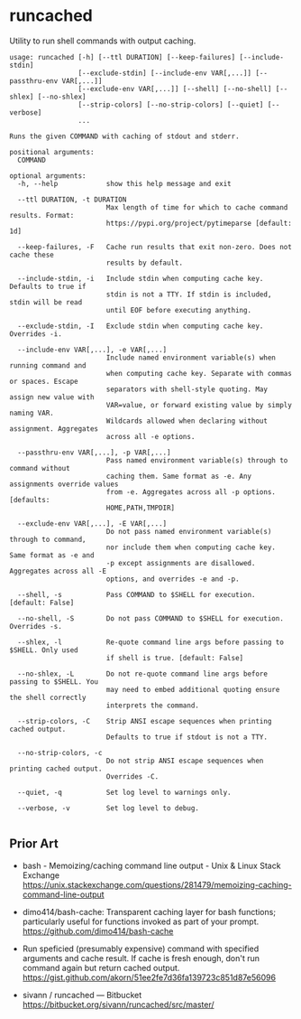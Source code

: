 # runcached

Utility to run shell commands with output caching.

<!--[[[cog
  import os, subprocess as sp
  cog.outl('```')
  cog.out(sp.run(['runcached', '-h'], env={**os.environ, 'COLUMNS': '90'}, stdout=sp.PIPE, text=True).stdout)
  cog.outl('```')
]]]-->
```
usage: runcached [-h] [--ttl DURATION] [--keep-failures] [--include-stdin]
                 [--exclude-stdin] [--include-env VAR[,...]] [--passthru-env VAR[,...]]
                 [--exclude-env VAR[,...]] [--shell] [--no-shell] [--shlex] [--no-shlex]
                 [--strip-colors] [--no-strip-colors] [--quiet] [--verbose]
                 ...

Runs the given COMMAND with caching of stdout and stderr.

positional arguments:
  COMMAND

optional arguments:
  -h, --help            show this help message and exit
                        
  --ttl DURATION, -t DURATION
                        Max length of time for which to cache command results. Format:
                        https://pypi.org/project/pytimeparse [default: 1d]
                        
  --keep-failures, -F   Cache run results that exit non-zero. Does not cache these
                        results by default.
                        
  --include-stdin, -i   Include stdin when computing cache key. Defaults to true if
                        stdin is not a TTY. If stdin is included, stdin will be read
                        until EOF before executing anything.
                        
  --exclude-stdin, -I   Exclude stdin when computing cache key. Overrides -i.
                        
  --include-env VAR[,...], -e VAR[,...]
                        Include named environment variable(s) when running command and
                        when computing cache key. Separate with commas or spaces. Escape
                        separators with shell-style quoting. May assign new value with
                        VAR=value, or forward existing value by simply naming VAR.
                        Wildcards allowed when declaring without assignment. Aggregates
                        across all -e options.
                        
  --passthru-env VAR[,...], -p VAR[,...]
                        Pass named environment variable(s) through to command without
                        caching them. Same format as -e. Any assignments override values
                        from -e. Aggregates across all -p options. [defaults:
                        HOME,PATH,TMPDIR]
                        
  --exclude-env VAR[,...], -E VAR[,...]
                        Do not pass named environment variable(s) through to command,
                        nor include them when computing cache key. Same format as -e and
                        -p except assignments are disallowed. Aggregates across all -E
                        options, and overrides -e and -p.
                        
  --shell, -s           Pass COMMAND to $SHELL for execution. [default: False]
                        
  --no-shell, -S        Do not pass COMMAND to $SHELL for execution. Overrides -s.
                        
  --shlex, -l           Re-quote command line args before passing to $SHELL. Only used
                        if shell is true. [default: False]
                        
  --no-shlex, -L        Do not re-quote command line args before passing to $SHELL. You
                        may need to embed additional quoting ensure the shell correctly
                        interprets the command.
                        
  --strip-colors, -C    Strip ANSI escape sequences when printing cached output.
                        Defaults to true if stdout is not a TTY.
                        
  --no-strip-colors, -c
                        Do not strip ANSI escape sequences when printing cached output.
                        Overrides -C.
                        
  --quiet, -q           Set log level to warnings only.
                        
  --verbose, -v         Set log level to debug.
                        
```
<!--[[[end]]] (checksum: d296254290be54dd141da663e3aa06eb)-->

## Prior Art

- bash - Memoizing/caching command line output - Unix & Linux Stack Exchange
  https://unix.stackexchange.com/questions/281479/memoizing-caching-command-line-output

- dimo414/bash-cache: Transparent caching layer for bash functions; particularly useful for functions invoked as part of your prompt.
  https://github.com/dimo414/bash-cache

- Run speficied (presumably expensive) command with specified arguments and cache result. If cache is fresh enough, don't run command again but return cached output.
  https://gist.github.com/akorn/51ee2fe7d36fa139723c851d87e56096

- sivann / runcached — Bitbucket
  https://bitbucket.org/sivann/runcached/src/master/
